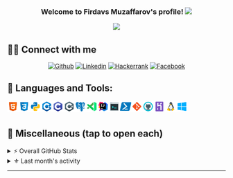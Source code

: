 <!-- MORE https://github.com/alexandresanlim/Badges4-README.md-Profile -->


<h3 align="center">
    Welcome to Firdavs Muzaffarov's profile!
    <img src="https://media.giphy.com/media/hvRJCLFzcasrR4ia7z/giphy.gif" width="28">
</h3>

<!--ANIMATED WELCOME TEXT -->
<p align="center">
    <a href="https://github.com/sohibjaynarov/readme-typing-svg">
        <img
                src="https://readme-typing-svg.herokuapp.com/?lines=DotNet%20Engineer%20Developer;More%20than%20a%20year%20of%20experience;Always%20learning%20new%20things;%20A%20Self-confidence%20and%20self-motivated&center=true&width=380&height=45"></a>
</p>


## 🙋‍♂️ Connect with me

<!-- Badges template - https://github.com/sohibjaynarov -->
<p align="center">
    <a href="https://github.com/Muzaffarov-Firdavs">
        <img alt="Github"
             src="https://img.shields.io/badge/GitHub-100000?style=for-the-badge&logo=github&logoColor=white"></a>
    <a href="https://www.linkedin.com/in/sohibjaynarov/">
        <img alt="Linkedin"
             src="https://img.shields.io/badge/LinkedIn-0077B5?style=for-the-badge&logo=linkedin&logoColor=white"></a>
     <a href="https://www.hackerrank.com/sohibjaynarov">
        <img alt="Hackerrank"
             src="https://img.shields.io/badge/-Hackerrank-2EC866?style=for-the-badge&logo=HackerRank&logoColor=white"></a>
    <a href="https://www.facebook.com/sohibjaynarov">
        <img alt="Facebook"
             src="https://img.shields.io/badge/Facebook-1877F2?style=for-the-badge&logo=facebook&logoColor=white"></a>
</p>


## 🔨 Languages and Tools:
    
[<img align="left" alt="HTML" width="26px" src="./techs/html.svg" />][html]
[<img align="left" alt="CSS" width="26px" src="./techs/css.svg" />][css]
[<img align="left" alt="Python" width="26px" src="./techs/python.svg" />][python]
[<img align="left" alt="C++" width="26px" src="./techs/c++.svg" />][cplusplus]
[<img align="left" alt="C" width="26px" src="./techs/c.svg" />][c]
[<img align="left" alt="C" width="26px" src="./techs/csharp.svg" />][csharp]
[<img align="left" alt="PostgreSQL" width="26px" src="./techs/postgres.svg" />][postgresql]
[<img align="left" alt="Visual Studio Code" width="26px" src="./techs/vscode.svg" />][vscode]
[<img align="left" alt="IntelliJ IDEA" width="26px" src="./techs/intellij.svg" />][jetbrains]
[<img align="left" alt="Terminal Console" width="26px" src="./techs/console.svg" />][zsh]
[<img align="left" alt="Powershell" width="26px" src="./techs/powershell.svg" />][powershell]
[<img align="left" alt="Git" width="26px" src="./techs/git.svg" />][git]
[<img align="left" alt="GitHub" width="26px" src="./techs/github.svg" />][github]
[<img align="left" alt="Heroku" width="26px" src="./techs/heroku.svg" />][heroku]
[<img align="left" alt="Linux" width="26px" src="./techs/linux.svg" />][linux]
[<img align="left" alt="Windows" width="26px" src="./techs/windows 10.svg" />][windows]

<br />
<br />

## 🔰 Miscellaneous (tap to open each)

<details>
  <summary>⚡ Overall GitHub Stats</summary>
  
<p align = center>
  <a style="display: inline" href="#">
    <img align="center" alt="Firdavs Muzaffarov's Overall GitHub Stats" src="https://github-readme-stats.vercel.app/api?username=sokhibjaynarov&count_private=true&hide_border=true&show_icons=true&title_color=fff&icon_color=fff&text_color=fff&bg_color=000000" />
  </a>
<br />
  <a style="display: inline" href="#">
    <img align="center" alt="Sohib Jaynarov's Most Used Languages" src="https://github-readme-stats.vercel.app/api/top-langs/?username=sokhibjaynarov&layout=compact&langs_count=10&hide_border=true&show_icons=true&title_color=fff&icon_color=fff&text_color=fff&bg_color=000000" />
  </a>
  </p>

</details>

<details>
  <summary>⚜ Last month's activity</summary>
  
  <br />

  

## 💻 Last month's activity
<!-- https://github.com/sohibjaynarov/github-readme-activity-graph -->
<a href=""><img alt="sohibjaynarov's Activity Graph" src="https://activity-graph.herokuapp.com/graph?username=sokhibjaynarov&bg_color=1F222E&color=F8D866&line=F85D7F&point=FFFFFF&hide_border=true" /></a>
</details>





---

[html]: https://www.w3schools.com/html/default.asp
[css]: https://www.w3schools.com/css/default.asp
[python]: https://www.python.org/
[csharp]: https://docs.microsoft.com/en-us/dotnet/csharp/
[cplusplus]: https://www.cplusplus.com/
[c]: https://www.learn-c.org/
[postgresql]: https://www.postgresql.org/
[vscode]: https://code.visualstudio.com/
[jetbrains]: https://www.jetbrains.com/
[zsh]: https://ohmyz.sh/
[powershell]: https://docs.microsoft.com/en-us/powershell/
[git]: https://git-scm.com/
[github]: https://github.com
[heroku]: https://www.heroku.com/
[linux]: https://www.linux.org/
[windows]: https://www.microsoft.com/en-us/windows

